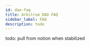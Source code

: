 ```yaml
---
id: dao-faq
title: Arbitrum DAO FAQ
sidebar_label: FAQ
description: todo
---
```


todo: pull from notion when stabilized